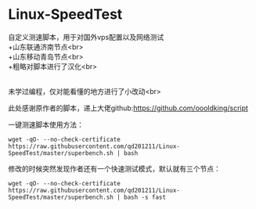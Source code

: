 # Linux-SpeedTest
自定义测速脚本，用于对国外vps配置以及网络测试
<br>
+山东联通济南节点\<br>
<br>+山东移动青岛节点\<br>
<br>+粗略对脚本进行了汉化\<br>


<br>未学过编程，仅对能看懂的地方进行了小改动\<br>


此处感谢原作者的脚本，递上大佬github:https://github.com/oooldking/script


一键测速脚本使用方法：

```wget -qO- --no-check-certificate https://raw.githubusercontent.com/qd201211/Linux-SpeedTest/master/superbench.sh | bash```

修改的时候突然发现作者还有一个快速测试模式，默认就有三个节点：

```wget -qO- --no-check-certificate https://raw.githubusercontent.com/qd201211/Linux-SpeedTest/master/superbench.sh | bash -s fast```
